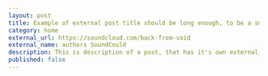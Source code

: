 ```yaml
---
layout: post
title: Example of external post title should be long enough, to be a small description as well, as just a regular title
category: home
external_url: https://soundcloud.com/back-from-void
external_name: authors SoundCould
description: This is description of a post, that has it's own external_url property. It will appear in the page of it's category with the description or excerpt shown. Clicking each of them will redirect to the external url. 
published: false
---
```

